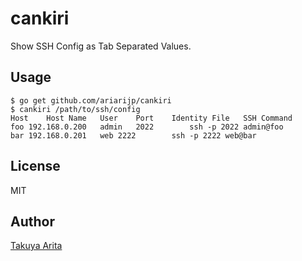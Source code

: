 cankiri
=====================

Show SSH Config as Tab Separated Values.

## Usage

```shell
$ go get github.com/ariarijp/cankiri
$ cankiri /path/to/ssh/config
Host	Host Name	User	Port	Identity File	SSH Command
foo	192.168.0.200	admin	2022		ssh -p 2022 admin@foo
bar	192.168.0.201	web	2222		ssh -p 2222 web@bar
```

## License

MIT

## Author

[Takuya Arita](https://github.com/ariarijp)
